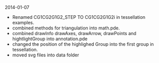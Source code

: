2014-01-07

* Renamed CG1CG2G1G2_STEP TO CG1CG2G1G2i in tessellation examples.
* combined methods for triangulation into math.pde.
* combined drawInfo drawAxes, drawArrow, drawPoints and hightlightGroup into annotation.pde
* changed the position of the highlighed Group into the first group in tessellation.
* moved svg files into data folder